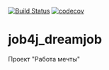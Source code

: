 [![Build Status](https://travis-ci.org/ilyapavlovru/job4j_dreamjob.svg?branch=master)](https://travis-ci.org/ilyapavlovru/job4j_dreamjob)
[![codecov](https://codecov.io/gh/ilyapavlovru/job4j_dreamjob/branch/master/graph/badge.svg?token=CSX0DTVONL)](https://codecov.io/gh/ilyapavlovru/job4j_dreamjob)

# job4j_dreamjob

Проект "Работа мечты"